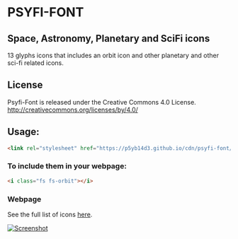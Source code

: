 # PSYFI-FONT
## Space, Astronomy, Planetary and SciFi icons

13 glyphs icons that includes an orbit icon and other planetary and other sci-fi related icons.

## License
Psyfi-Font is released under the Creative Commons 4.0 License.
http://creativecommons.org/licenses/by/4.0/

## Usage:
```html
<link rel="stylesheet" href="https://p5yb14d3.github.io/cdn/psyfi-font/1.0.0/css/psyfi-font.min.css ">
```
### To include them in your webpage:
```html
<i class="fs fs-orbit"></i>
```
### Webpage
See the full list of icons [here](https://p5yb14d3.github.io/icons/).

[![Screenshot](https://p5yb14d3.github.io/icons/screenshot.JPG)](https://p5yb14d3.github.io/icons/)
